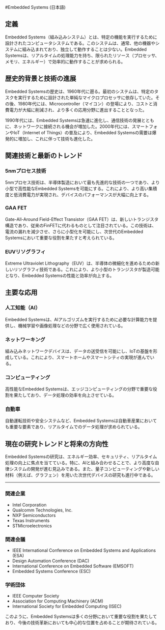 #Embedded Systems (日本語)

## 定義
Embedded Systems（組み込みシステム）とは、特定の機能を実行するために設計されたコンピュータシステムである。このシステムは、通常、他の機器やシステムに組み込まれており、独立して動作することは少ない。Embedded Systemsは、リアルタイムの処理能力を持ち、限られたリソース（プロセッサ、メモリ、エネルギー）で効率的に動作することが求められる。

## 歴史的背景と技術の進展
Embedded Systemsの歴史は、1960年代に遡る。最初のシステムは、特定のタスクを実行するために設計された単純なマイクロプロセッサに依存していた。その後、1980年代には、Microcontroller（マイコン）の登場により、コストと消費電力が大幅に削減され、より多くの応用分野に進出することとなった。

1990年代には、Embedded Systemsは急速に進化し、通信技術の発展とともに、ネットワークに接続される機会が増加した。2000年代には、スマートフォンやIoT（Internet of Things）の普及により、Embedded Systemsの需要は爆発的に増加し、これに伴って技術も進化した。

## 関連技術と最新のトレンド
### 5nmプロセス技術
5nmプロセス技術は、半導体製造において最も先進的な技術の一つであり、より小型で高性能なEmbedded Systemsを可能にする。これにより、より高い集積度と低消費電力が実現され、デバイスのパフォーマンスが大幅に向上する。

### GAA FET
Gate-All-Around Field-Effect Transistor（GAA FET）は、新しいトランジスタ構造であり、従来のFinFETに代わるものとして注目されている。この技術は、電流の漏れを減少させ、さらに小型化を可能にし、次世代のEmbedded Systemsにおいて重要な役割を果たすと考えられている。

### EUVリソグラフィ
Extreme Ultraviolet Lithography（EUV）は、半導体の微細化を進めるための新しいリソグラフィ技術である。これにより、より小型のトランジスタが製造可能となり、Embedded Systemsの性能と効率が向上する。

## 主要な応用
### 人工知能（AI）
Embedded Systemsは、AIアルゴリズムを実行するために必要な計算能力を提供し、機械学習や画像処理などの分野で広く使用されている。

### ネットワーキング
組み込みネットワークデバイスは、データの送受信を可能にし、IoTの基盤を形成している。これにより、スマートホームやスマートシティの実現が進んでいる。

### コンピューティング
高性能なEmbedded Systemsは、エッジコンピューティングの分野で重要な役割を果たしており、データ処理の効率を向上させている。

### 自動車
自動運転技術や安全システムなど、Embedded Systemsは自動車産業においても重要な要素であり、リアルタイムでのデータ処理が求められている。

## 現在の研究トレンドと将来の方向性
Embedded Systemsの研究は、エネルギー効率、セキュリティ、リアルタイム処理の向上に焦点を当てている。特に、AIと組み合わせることで、より高度な自律システムの開発が進む見込みである。また、量子コンピューティングや新しい材料（例えば、グラフェン）を用いた次世代デバイスの研究も進行中である。

---

### 関連企業
- Intel Corporation
- Qualcomm Technologies, Inc.
- NXP Semiconductors
- Texas Instruments
- STMicroelectronics

### 関連会議
- IEEE International Conference on Embedded Systems and Applications (ESA)
- Design Automation Conference (DAC)
- International Conference on Embedded Software (EMSOFT)
- Embedded Systems Conference (ESC)

### 学術団体
- IEEE Computer Society
- Association for Computing Machinery (ACM)
- International Society for Embedded Computing (ISEC)

このように、Embedded Systemsは多くの分野において重要な役割を果たしており、今後の技術革新においても中心的な位置を占めることが期待されている。